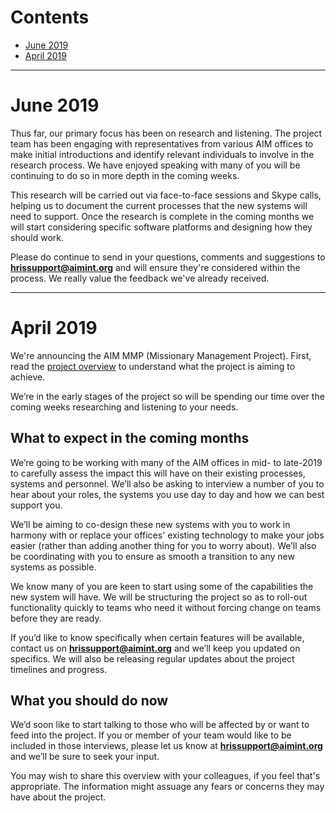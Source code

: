 # Contents

- [June 2019](#june-2019)
- [April 2019](#april-2019)

- - -
# June 2019

Thus far, our primary focus has been on research and listening. The project team has been engaging with representatives from various AIM offices to make initial introductions and identify relevant individuals to involve in the research process. We have enjoyed speaking with many of you will be continuing to do so in more depth in the coming weeks.

This research will be carried out via face-to-face sessions and Skype calls, helping us to document the current processes that the new systems will need to support. Once the research is complete in the coming months we will start considering specific software platforms and designing how they should work.

Please do continue to send in your questions, comments and suggestions to [**hrissupport@aimint.org**](mailto:hrissupport@aimint.org) and will ensure they're considered within the process. We really value the feedback we've already received.

- - -
# April 2019

We're announcing the AIM MMP (Missionary Management Project). First, read the [project overview](/overview) to understand what the project is aiming to achieve.

We’re in the early stages of the project so will be spending our time over the coming weeks researching and listening to your needs. 

## What to expect in the coming months
We’re going to be working with many of the AIM offices in mid- to late-2019 to carefully assess the impact this will have on their existing processes, systems and personnel. We’ll also be asking to interview a number of you to hear about your roles, the systems you use day to day and how we can best support you.

We’ll be aiming to co-design these new systems with you to work in harmony with or replace your offices' existing technology to make your jobs easier (rather than adding another thing for you to worry about). We’ll also be coordinating with you to ensure as smooth a transition to any new systems as possible.

We know many of you are keen to start using some of the capabilities the new system will have. We will be structuring the project so as to roll-out functionality quickly to teams who need it without forcing change on teams before they are ready. 

If you’d like to know specifically when certain features will be available, contact us on [**hrissupport@aimint.org**](mailto:hrissupport@aimint.org) and we’ll keep you updated on specifics. We will also be releasing regular updates about the project timelines and progress.

## What you should do now 
We’d soon like to start talking to those who will be affected by or want to feed into the project. If you or member of your team would like to be included in those interviews, please let us know at [**hrissupport@aimint.org**](mailto:hrissupport@aimint.org) and we’ll be sure to seek your input.

You may wish to share this overview with your colleagues, if you feel that's appropriate. The information might assuage any fears or concerns they may have about the project.
